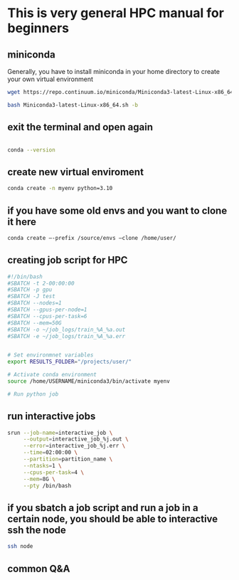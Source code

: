 # This is very general HPC manual for beginners

## miniconda
Generally, you have to install miniconda in your home directory to create your own virtual environment
```sh
wget https://repo.continuum.io/miniconda/Miniconda3-latest-Linux-x86_64.sh

bash Miniconda3-latest-Linux-x86_64.sh -b 

```
## exit the terminal and open again

```sh

conda --version

```



## create new virtual enviroment

```sh
conda create -n myenv python=3.10
```


## if you have some old envs and you want to clone it here

```sh
conda create —-prefix /source/envs —clone /home/user/
```


## creating job script for HPC

```sh
#!/bin/bash
#SBATCH -t 2-00:00:00
#SBATCH -p gpu
#SBATCH -J test
#SBATCH --nodes=1
#SBATCH --gpus-per-node=1
#SBATCH --cpus-per-task=6
#SBATCH --mem=50G
#SBATCH -o ~/job_logs/train_%A_%a.out
#SBATCH -e ~/job_logs/train_%A_%a.err


# Set environmnet variables
export RESULTS_FOLDER="/projects/user/"

# Activate conda environment
source /home/USERNAME/miniconda3/bin/activate myenv

# Run python job

``` 

## run interactive jobs
```sh
srun --job-name=interactive_job \
     --output=interactive_job_%j.out \
     --error=interactive_job_%j.err \
     --time=02:00:00 \
     --partition=partition_name \
     --ntasks=1 \
     --cpus-per-task=4 \
     --mem=8G \
     --pty /bin/bash
```


## if you sbatch a job script and run a job in a certain node, you should be able to interactive ssh the node

```sh
ssh node
```

## common Q&A
